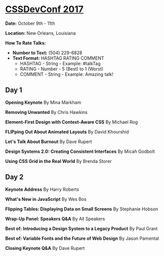 # [CSSDevConf 2017](http://2017.cssdevconf.com/)

**Date:** October 9th - 11th

**Location:** New Orleans, Louisiana

**How To Rate Talks:**
- **Number to Text:** (504) 229-6828 
- **Text Format:** HASHTAG RATING COMMENT
    - HASHTAG - String - Example: #talkTag
    - RATING - Number - 5 (Best) to 1 (Worst)
    - COMMENT - String - Example: Amazing talk!

## Day 1

**Opening Keynote** By Mina Markham

**Removing Unwanted** By Chris Hawkins

**Element-First Design with Context-Aware CSS** By Michael Rog

**FLIPping Out About Animated Layouts** By David Khourshid

**Let's Talk About Burnout** By Dave Rupert

**Design Systems 2.0: Creating Consistent Interfaces** By Micah Godbolt

**Using CSS Grid in the Real World** By Brenda Storer

## Day 2

**Keynote Address** By Harry Roberts

**What's New in JavaScript** By Wes Bos

**Flipping Tables: Displaying Data on Small Screens** By Stephanie Hobson

**Wrap-Up Panel: Speakers Q&A** By All Speakers

**Best of: Introducing a Design System to a Legacy Product** By Paul Grant

**Best of: Variable Fonts and the Future of Web Design** By Jason Pamental

**Closing Keynote Q&A** By Dave Rupert
